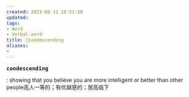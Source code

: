 ```yaml
---
created: 2023-08-11 18:51:50
updated: 
tags: 
- Word
- Verbal-word
title: 🚩condescending
aliases:
- 
---
```


<pre><strong>condescending</strong></pre>
: showing that you believe you are more intelligent or better than other people高人一等的；有优越感的；居高临下